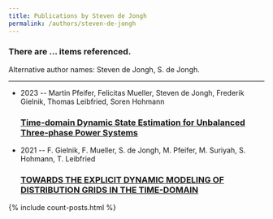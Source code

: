```yaml
---
title: Publications by Steven de Jongh
permalink: /authors/steven-de-jongh
---
```


<h3 id="number-posts">There are ... items referenced.</h3>
<p id='info-authors'>Alternative author names: Steven de Jongh, S. de Jongh.</p>
<hr />
<ul class="post-list">
<li><span class='post-meta'>2023 -- Martin Pfeifer, Felicitas Mueller, Steven de Jongh, Frederik Gielnik, Thomas Leibfried, Soren Hohmann</span><h3><a class='post-link' href="{{ site.baseurl }}/time-domain-dynamic-state-estimation-for-unbalanced-three-phase-power-systems">Time-domain Dynamic State Estimation for Unbalanced Three-phase Power Systems</a></h3></li>
<li><span class='post-meta'>2021 -- F. Gielnik, F. Mueller, S. de Jongh, M. Pfeifer, M. Suriyah, S. Hohmann, T. Leibfried</span><h3><a class='post-link' href="{{ site.baseurl }}/towards-the-explicit-dynamic-modeling-of-distribution-grids-in-the-time-domain">TOWARDS THE EXPLICIT DYNAMIC MODELING OF DISTRIBUTION GRIDS IN THE TIME-DOMAIN</a></h3></li>

</ul>
{% include count-posts.html %}
